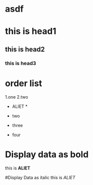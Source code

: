 # asdf

# this is head1
## this is head2
### this is head3


# order list 
1.one
2.two


* ALIET *



* two
* three
* four



# Display  data as bold 
this is **ALIET**


#Display Data as italic
 this is *ALIET*
